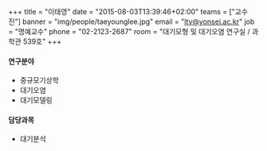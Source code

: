 +++
title = "이태영"
date = "2015-08-03T13:39:46+02:00"
teams = ["교수진"]
banner = "img/people/taeyounglee.jpg"
email = "lty@yonsei.ac.kr"
job = "명예교수"
phone = "02-2123-2687"
room = "대기모형 및 대기오염 연구실 / 과학관 539호"
+++

#### 연구분야
+ 중규모기상학
+ 대기오염
+ 대기모델링

#### 담당과목
+ 대기분석
